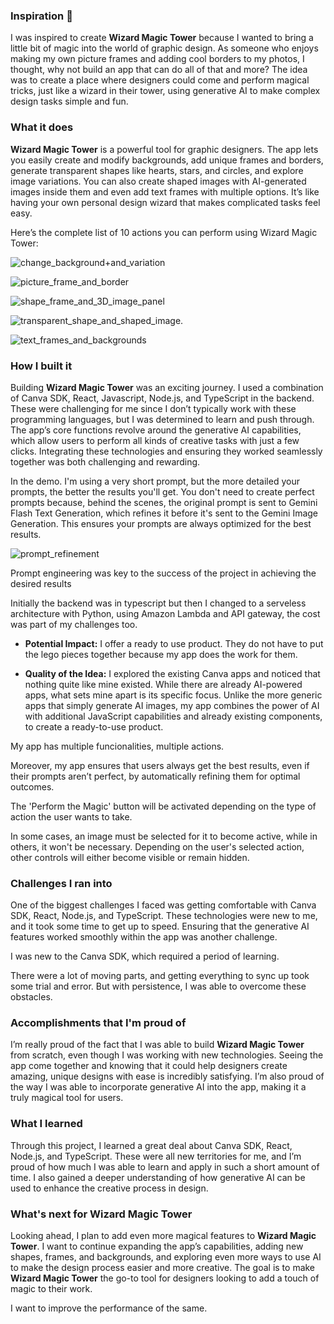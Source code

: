 ### Inspiration 🧙

I was inspired to create **Wizard Magic Tower** because I wanted to bring a little bit of magic into the world of graphic design. As someone who enjoys making my own picture frames and adding cool borders to my photos, I thought, why not build an app that can do all of that and more? The idea was to create a place where designers could come and perform magical tricks, just like a wizard in their tower, using generative AI to make complex design tasks simple and fun.


### What it does

**Wizard Magic Tower** is a powerful tool for graphic designers. The app lets you easily create and modify backgrounds, add unique frames and borders, generate transparent shapes like hearts, stars, and circles, and explore image variations. You can also create shaped images with AI-generated images inside them and even add text frames with multiple options. It’s like having your own personal design wizard that makes complicated tasks feel easy.

Here’s the complete list of 10 actions you can perform using Wizard Magic Tower:

![change_background+and_variation](https://hackthons-ep-2024.s3.us-east-2.amazonaws.com/change_background+and_variation.png)

![picture_frame_and_border](https://hackthons-ep-2024.s3.us-east-2.amazonaws.com/picture_frame_and_border.png)

![shape_frame_and_3D_image_panel](https://hackthons-ep-2024.s3.us-east-2.amazonaws.com/shape_frame_and_3D_image_panel.png)

![transparent_shape_and_shaped_image.](https://hackthons-ep-2024.s3.us-east-2.amazonaws.com/transparent_shape_and_shaped_image.png)

![text_frames_and_backgrounds](https://hackthons-ep-2024.s3.us-east-2.amazonaws.com/text_frames_and_backgrounds.png)


### How I built it

Building **Wizard Magic Tower** was an exciting journey. I used a combination of Canva SDK, React, Javascript, Node.js, and TypeScript in the backend. These were challenging for me since I don’t typically work with these programming languages, but I was determined to learn and push through. The app’s core functions revolve around the generative AI capabilities, which allow users to perform all kinds of creative tasks with just a few clicks. Integrating these technologies and ensuring they worked seamlessly together was both challenging and rewarding.

In the demo. I'm using a very short prompt, but the more detailed your prompts, the better the results you'll get. You don't need to create perfect prompts because, behind the scenes, the original prompt is sent to Gemini Flash Text Generation, which refines it before it's sent to the Gemini Image Generation. This ensures your prompts are always optimized for the best results.

![prompt_refinement](https://hackthons-ep-2024.s3.us-east-2.amazonaws.com/prompt_refinement.png)

Prompt engineering was key to the success of the project in achieving the desired results

Initially the backend was in typescript but then I changed to a serveless architecture with Python, using Amazon Lambda and API gateway,  the cost was part of my challenges too.

-  **Potential Impact:**
I offer a ready to use product. They do not have to put the lego pieces together because my app does the work for them.

- **Quality of the Idea:**
 I explored the existing Canva apps and noticed that nothing quite like mine existed. While there are already AI-powered apps, what sets mine apart is its specific focus. Unlike the more generic apps that simply generate AI images, my app combines the power of AI with additional JavaScript capabilities and already existing components,  to create a ready-to-use product. 

My app has multiple funcionalities, multiple actions.

Moreover, my app ensures that users always get the best results, even if their prompts aren’t perfect, by automatically refining them for optimal outcomes.

The 'Perform the Magic' button will be activated depending on the type of action the user wants to take.

In some cases, an image must be selected for it to become active, while in others, it won't be necessary. Depending on the user's selected action, other controls will either become visible or remain hidden.


### Challenges I ran into
One of the biggest challenges I faced was getting comfortable with Canva SDK, React, Node.js, and TypeScript. These technologies were new to me, and it took some time to get up to speed. Ensuring that the generative AI features worked smoothly within the app was another challenge.  

I was new to the Canva SDK, which required a period of learning.

There were a lot of moving parts, and getting everything to sync up took some trial and error. But with persistence, I was able to overcome these obstacles.

### Accomplishments that I'm proud of

I’m really proud of the fact that I was able to build **Wizard Magic Tower** from scratch, even though I was working with new technologies. Seeing the app come together and knowing that it could help designers create amazing, unique designs with ease is incredibly satisfying. I’m also proud of the way I was able to incorporate generative AI into the app, making it a truly magical tool for users.

### What I learned

Through this project, I learned a great deal about Canva SDK, React, Node.js, and TypeScript. These were all new territories for me, and I’m proud of how much I was able to learn and apply in such a short amount of time. I also gained a deeper understanding of how generative AI can be used to enhance the creative process in design.

### What's next for Wizard Magic Tower

Looking ahead, I plan to add even more magical features to **Wizard Magic Tower**. I want to continue expanding the app’s capabilities, adding new shapes, frames, and backgrounds, and exploring even more ways to use AI to make the design process easier and more creative. The goal is to make **Wizard Magic Tower** the go-to tool for designers looking to add a touch of magic to their work.

I want to improve the performance of the same.
